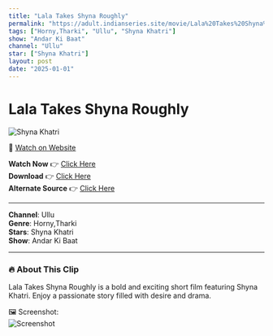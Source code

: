 ```yaml
---
title: "Lala Takes Shyna Roughly"
permalink: "https://adult.indianseries.site/movie/Lala%20Takes%20Shyna%20Roughly"
tags: ["Horny,Tharki", "Ullu", "Shyna Khatri"]
show: "Andar Ki Baat"
channel: "Ullu"
star: ["Shyna Khatri"]
layout: post
date: "2025-01-01"
---
```


# Lala Takes Shyna Roughly

![Shyna Khatri](https://shorts.desisins.com/wp-content/uploads/2024/06/Shyna-Lala-Bikau-Ullu-DesiSins.com_.jpg)

🔗 [Watch on Website](https://adult.indianseries.site/movie/Lala%20Takes%20Shyna%20Roughly)

**Watch Now** 👉 [Click Here](https://adult.indianseries.site/movie/Lala%20Takes%20Shyna%20Roughly)  
**Download** 👉 [Click Here](https://adult.indianseries.site/movie/Lala%20Takes%20Shyna%20Roughly)  
**Alternate Source** 👉 [Click Here](https://adult.indianseries.site/movie/Lala%20Takes%20Shyna%20Roughly)

---

**Channel**: Ullu  
**Genre**: Horny,Tharki  
**Stars**: Shyna Khatri  
**Show**: Andar Ki Baat

---

### 🔥 About This Clip

Lala Takes Shyna Roughly is a bold and exciting short film featuring Shyna Khatri. Enjoy a passionate story filled with desire and drama.
 
🖼️ Screenshot:  
![Screenshot](https://shorts.desisins.com/wp-content/uploads/2024/06/Shyna-Lala-Bikau-Ullu-DesiSins.com_.jpg)
